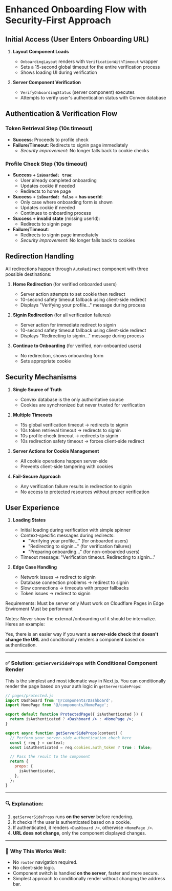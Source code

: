 
# Enhanced Onboarding Flow with Security-First Approach

## Initial Access (User Enters Onboarding URL)

1. **Layout Component Loads**
   - `OnboardingLayout` renders with `VerificationWithTimeout` wrapper
   - Sets a 15-second global timeout for the entire verification process
   - Shows loading UI during verification

2. **Server Component Verification**
   - `VerifyOnboardingStatus` (server component) executes
   - Attempts to verify user's authentication status with Convex database

## Authentication & Verification Flow

### Token Retrieval Step (10s timeout)
- **Success**: Proceeds to profile check
- **Failure/Timeout**: Redirects to signin page immediately
  - *Security improvement*: No longer falls back to cookie checks

### Profile Check Step (10s timeout)
- **Success + `isBoarded: true`**: 
  - User already completed onboarding
  - Updates cookie if needed
  - Redirects to home page
- **Success + `isBoarded: false` + has userId**: 
  - Only case where onboarding form is shown
  - Updates cookie if needed
  - Continues to onboarding process
- **Success + invalid state** (missing userId):
  - Redirects to signin page
- **Failure/Timeout**:
  - Redirects to signin page immediately
  - *Security improvement*: No longer falls back to cookies

## Redirection Handling

All redirections happen through `AutoRedirect` component with three possible destinations:

1. **Home Redirection** (for verified onboarded users)
   - Server action attempts to set cookie then redirect
   - 10-second safety timeout fallback using client-side redirect
   - Displays "Verifying your profile..." message during process

2. **Signin Redirection** (for all verification failures)
   - Server action for immediate redirect to signin
   - 10-second safety timeout fallback using client-side redirect
   - Displays "Redirecting to signin..." message during process

3. **Continue to Onboarding** (for verified, non-onboarded users)
   - No redirection, shows onboarding form
   - Sets appropriate cookie

## Security Mechanisms

1. **Single Source of Truth**
   - Convex database is the only authoritative source
   - Cookies are synchronized but never trusted for verification

2. **Multiple Timeouts**
   - 15s global verification timeout → redirects to signin
   - 10s token retrieval timeout → redirects to signin
   - 10s profile check timeout → redirects to signin
   - 10s redirection safety timeout → forces client-side redirect

3. **Server Actions for Cookie Management**
   - All cookie operations happen server-side
   - Prevents client-side tampering with cookies

4. **Fail-Secure Approach**
   - Any verification failure results in redirection to signin
   - No access to protected resources without proper verification

## User Experience

1. **Loading States**
   - Initial loading during verification with simple spinner
   - Context-specific messages during redirects:
     - "Verifying your profile..." (for onboarded users)
     - "Redirecting to signin..." (for verification failures)
     - "Preparing onboarding..." (for non-onboarded users)
   - Timeout message: "Verification timeout. Redirecting to signin..."

2. **Edge Case Handling**
   - Network issues → redirect to signin
   - Database connection problems → redirect to signin
   - Slow connections → timeouts with proper fallbacks
   - Token issues → redirect to signin


Requirements:
Must be server only
Must work on Cloudflare Pages in Edge Enviroment
Must be performant

Notes: Never show the external /onboarding url it should be internalize. Heres an example:

Yes, there is an easier way if you want a **server-side check** that **doesn't change the URL** and conditionally renders a component based on authentication.

---

### ✅ **Solution: `getServerSideProps` with Conditional Component Render**

This is the simplest and most idiomatic way in Next.js. You can conditionally render the page based on your auth logic in `getServerSideProps`:

```jsx
// pages/protected.js
import Dashboard from '@/components/Dashboard';
import HomePage from '@/components/HomePage';

export default function ProtectedPage({ isAuthenticated }) {
  return isAuthenticated ? <Dashboard /> : <HomePage />;
}

export async function getServerSideProps(context) {
  // Perform your server-side authentication check here
  const { req } = context;
  const isAuthenticated = req.cookies.auth_token ? true : false;

  // Pass the result to the component
  return {
    props: {
      isAuthenticated,
    },
  };
}
```

---

### 🔍 **Explanation:**

1. `getServerSideProps` runs **on the server** before rendering.
2. It checks if the user is authenticated based on a cookie.
3. If authenticated, it renders `<Dashboard />`, otherwise `<HomePage />`.
4. **URL does not change**, only the component displayed changes.

---

### 🚀 **Why This Works Well:**

* No `router` navigation required.
* No client-side logic.
* Component switch is handled **on the server**, faster and more secure.
* Simplest approach to conditionally render without changing the address bar.

